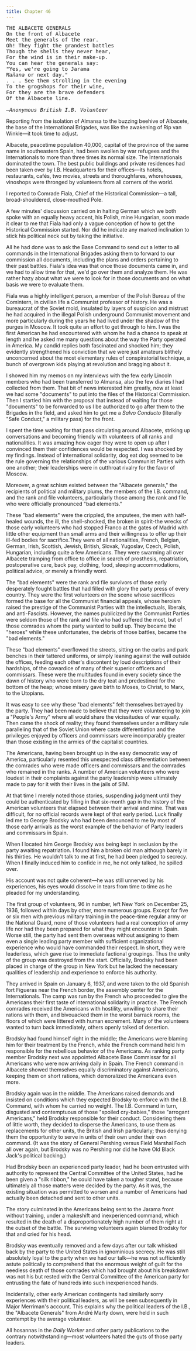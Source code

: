 ```yaml
---
title: Chapter 46
---
```


<pre>
THE ALBACETE GENERALS
On the front of Albacete
Meet the generals of the rear.
Oh! They fight the grandest battles
Though the shells they never hear,
For the wind is in their make-up.
You can hear the generals say:
"Yes, we're going to Jarama
<em>Mañana</em> or next day."
. . . See them strolling in the evening
To the grogshops for their wine,
For they are the brave defenders
Of the Albacete line.

—<em>Anonymous British I.B. Volunteer</em>
</pre>

Reporting from the isolation of Almansa to the buzzing beehive of Albacete, the base of the International Brigades, was like the awakening of Rip van Winkle—it took time to adjust.

Albacete, peacetime population 40,000, capital of the province of the same name in southeastern Spain, had been swollen by war refugees and the Internationals to more than three times its normal size. The Internationals dominated the town. The best public buildings and private residences had been taken over by I.B. Headquarters for their offices—its hotels, restaurants, cafés, two movies, streets and thoroughfares, whorehouses, vinoshops were thronged by volunteers from all corners of the world.

I reported to Comrade Fiala, Chief of the Historical Commission—a tall, broad-shouldered, close-mouthed Pole.

A few minutes' discussion carried on in halting German which we both spoke with an equally heavy accent, his Polish, mine Hungarian, soon made it clear to me that Fiala had only a vague conception of how to get the Historical Commission started. Nor did he indicate any marked inclination to stick his political neck out by taking the initiative.

All he had done was to ask the Base Command to send out a letter to all commands in the International Brigades asking them to forward to our commission all documents, including the plans and orders pertaining to their past battles. Fiala's idea was that once those documents came in, and we had to allow time for that, we'd go over them and analyze them. He was rather hazy about what we were to look for in those documents and on what basis we were to evaluate them.

Fiala was a highly intelligent person, a member of the Polish Bureau of the Comintern, in civilian life a Communist professor of history. He was a bureaucrat of the Soviet mold, insulated by layers of suspicion and mistrust he had acquired in the illegal Polish underground Communist movement and more particularly during the years he had lived under the shadow of the purges in Moscow. It took quite an effort to get through to him. I was the first American he had encountered with whom he had a chance to speak at length and he asked me many questions about the way the Party operated in America. My candid replies both fascinated and shocked him; they evidently strengthened his conviction that we were just amateurs blithely unconcerned about the most elementary rules of conspiratorial technique, a bunch of overgrown kids playing at revolution and bragging about it.

I showed him my memos on my interviews with the few early Lincoln members who had been transferred to Almansa, also the few diaries I had collected from them. That bit of news interested him greatly, now at least we had some "documents" to put into the files of the Historical Commission. Then I startled him with the proposal that instead of waiting for those "documents" to be forwarded to us I be authorized to go after them to the Brigades in the field, and asked him to get me a <em>Salvo Conducto</em> (literally "Safe Conduct," a military pass) for the front.

I spent the time waiting for that pass circulating around Albacete, striking up conversations and becoming friendly with volunteers of all ranks and nationalities. It was amazing how eager they were to open up after I convinced them their confidences would be respected. I was shocked by my findings. Instead of international solidarity, dog eat dog seemed to be the rule governing the relationships of the various Communist Parties with one another; their leaderships were in cutthroat rivalry for the favor of Moscow.

Moreover, a great schism existed between the "Albacete generals," the recipients of political and military plums, the members of the I.B. command, and the rank and file volunteers, particularly those among the rank and file who were officially
pronounced "bad elements."

These "bad elements" were the crippled, the amputees, the men with half-healed wounds, the ill, the shell-shocked, the broken in spirit-the wrecks of those early volunteers who had stopped Franco at the gates of Madrid with little other equipment than small arms and their willingness to offer up their ill-fed bodies for sacrifice.They were of all nationalities, French, Belgian, German, Irish, Scottish, Jewish, British, Slovak, Yugoslav, Czech, Polish, Hungarian, including quite a few Americans. They were swarming all over Albacete tramping from office to office in search of prosthesis, repatriation, postoperative care, back pay, clothing, food, sleeping accommodations, political advice, or merely a friendly word.

The "bad elements" were the rank and file survivors of those early desperately fought battles that had filled with glory the party press of every country. They were the first volunteers on the scene whose sacrifices formed the base for all the Communist financial appeals, whose heroism raised the prestige of the Communist Parties with the intellectuals, liberals, and anti-Fascists. However, the names publicized by the Communist Parties were seldom those of the rank and file who had suffered the most, but of those comrades whom the party wanted to build up. They became the "heroes" while these unfortunates, the debris of those battles, became the "bad elements."

These "bad elements" overflowed the streets, sitting on the curbs and park benches in their tattered uniforms, or simply leaning against the wall outside the offices, feeding each other's discontent by loud descriptions of their hardships, of the cowardice of many of their superior officers and commissars. These were the multitudes found in every society since the dawn of history who were born to the dry teat and predestined for the bottom of the heap; whose misery gave birth to Moses, to Christ, to Marx, to the Utopians.

It was easy to see why these "bad elements" felt themselves betrayed by the party. They had been made to believe that they were volunteering to join a "People's Army" where all would share the vicissitudes of war equally. Then came the shock of reality; they found themselves under a military rule paralleling that of the Soviet Union where caste differentiation and the privileges enjoyed by officers and commissars were incomparably greater than those existing in the armies of the capitalist countries.

The Americans, having been brought up in the easy democratic way of America, particularly resented this unexpected class differentiation between the comrades who were made officers and commissars and the comrades who remained in the ranks. A number of American volunteers who were loudest in their complaints against the party leadership were ultimately made to pay for it with their lives in the jails of SIM.

At that time I merely noted those stories, suspending judgment until they could be authenticated by filling in that six-month gap in the history of the American volunteers that elapsed between their arrival and mine. That was difficult, for no official records were kept of that early period. Luck finally led me to George Brodsky who had been denounced to me by most of those early arrivals as the worst example of the behavior of Party leaders and commissars in Spain.

When I located him George Brodsky was being kept in seclusion by the party awaiting repatriation. I found him a broken old man although barely in his thirties. He wouldn't talk to me at first, he had been pledged to secrecy. When I finally induced him to confide in me, he not only talked, he spilled over.

His account was not quite coherent—he was still unnerved by his experiences, his eyes would dissolve in tears from time to time as he pleaded for my understanding.

The first group of volunteers, 96 in number, left New York on December 25, 1936, followed within days by other, more numerous groups. Except for five or six men with previous military training in the peace-time regular army or the National Guard, none of those volunteers had a real conception of army life nor had they been prepared for what they might encounter in Spain. Worse still, the party had sent them overseas without assigning to them even a single leading party member with sufficient organizational experience who would have commanded their respect. In short, they were leaderless, which gave rise to immediate factional groupings. Thus the unity of the group was destroyed from the start. Officially, Brodsky had been placed in charge of the group in New York but he lacked the necessary qualities of leadership and experience to enforce his authority.

They arrived in Spain on January 6, 1937, and were taken to the old Spanish fort Figueras near the French border, the assembly center for the Internationals. The camp was run by the French who proceeded to give the Americans their first taste of international solidarity in practice. The French comrades received the Americans with hostility, unwilling to share their rations with them, and bivouacked them in the worst barrack rooms, the floors of which were littered with human excrement. Many of the volunteers wanted to turn back immediately, others openly talked of desertion.

Brodsky had found himself right in the middle; the Americans were blaming him for their treatment by the French, while the French command held him responsible for the rebellious behavior of the Americans. As ranking party member Brodsky next was appointed Albacete Base Commissar for all Americans who were now arriving daily in Spain. The French command in Albacete showed themselves equally discriminatory against Americans, keeping them on short rations, which demoralized the Americans even more.

Brodsky again was in the middle. The Americans raised demands and insisted on conditions which they expected Brodsky to enforce with the I.B. Command, with whom he carried no weight. The I.B. Command in turn, disgusted and contemptuous of those "spoiled cry-babies," those "arrogant Americans," held Brodsky responsible for their conduct. Considering them of little worth, they decided to disperse the Americans, to use them as replacements for other units, the British and Irish particularly; thus denying them the opportunity to serve in units of their own under their own command. (It was the story of General Pershing versus Field Marshal Foch all over again, but Brodsky was no Pershing nor did he have Old Black Jack's political backing.)

Had Brodsky been an experienced party leader, had he been entrusted with authority to represent the Central Committee of the United States, had he been given a "silk ribbon," he could have taken a tougher stand, because ultimately all those matters were decided by the party. As it was, the existing situation was permitted to worsen and a number of Americans had actually been detached and sent to other units.

The story culminated in the Americans being sent to the Jarama front without training, under a makeshift and inexperienced command, which resulted in the death of a disproportionately high number of them right at the outset of the battle. The surviving volunteers again blamed Brodsky for that and cried for his head.

Brodsky was eventually removed and a few days after our talk whisked back by the party to the United States in ignominious secrecy. He was still absolutely loyal to the party when we had our talk—he was not sufficiently astute politically to comprehend that the enormous weight of guilt for the needless death of those comrades which had brought about his breakdown was not his but rested with the Central Committee of the American party for entrusting the fate of hundreds into
such inexperienced hands.

Incidentally, other early American contingents had similarly sorry experiences with their political leaders, as will be seen subsequently in Major Merriman's account. This explains why the political leaders of the I.B., the "Albacete Generals" from André Marty down, were held in such contempt by the average volunteer.

All hosannas in the <em>Daily Worker</em> and other party publications to the contrary notwithstanding—most volunteers hated the guts of those party leaders.
